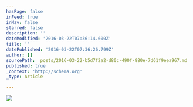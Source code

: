 ```yaml
---
hasPage: false
inFeed: true
inNav: false
starred: false
description: ''
dateModified: '2016-03-22T07:36:14.600Z'
title: ''
datePublished: '2016-03-22T07:36:26.799Z'
author: []
sourcePath: _posts/2016-03-22-b5d7f2a2-d80c-490f-880e-7d61f9eea967.md
published: true
_context: 'http://schema.org'
_type: Article

---
```

![](https://the-grid-user-content.s3-us-west-2.amazonaws.com/84c1d5e8-f1e9-484c-bd39-9805f0ad9a7a.jpg)